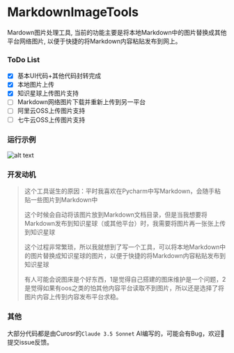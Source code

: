 # MarkdownImageTools

Mardown图片处理工具, 当前的功能主要是将本地Markdown中的图片替换成其他平台网络图片, 以便于快捷的将Markdown内容粘贴发布到网上。

### ToDo List
- [x] 基本UI代码+其他代码封转完成
- [x] 本地图片上传
- [x] 知识星球上传图片支持
- [ ] Markdown网络图片下载并重新上传到另一平台 
- [ ] 阿里云OSS上传图片支持
- [ ] 七牛云OSS上传图片支持

### 运行示例

![alt text](运行视频加速版本.gif)

### 开发动机

> 这个工具诞生的原因：平时我喜欢在Pycharm中写Markdown，会随手粘贴一些图片到Markdown中
> 
> 这个时候会自动将该图片放到Markdown文档目录，但是当我想要将Markdown发布到知识星球（或其他平台）时，我需要将图片再一张张上传到知识星球
> 
> 这个过程非常繁琐，所以我就想到了写一个工具，可以将本地Markdown中的图片替换成知识星球的图片，以便于快捷的将Markdown内容粘贴发布到知识星球
> 
> 有人可能会说图床是个好东西，1是觉得自己搭建的图床维护是一个问题，2是觉得如果有oos之类的怕其他内容平台读取不到图片，所以还是选择了将图片内容上传到内容发布平台求稳。


### 其他

大部分代码都是由Curosr的`Claude 3.5 Sonnet` AI编写的，可能会有Bug，欢迎👏提交issue反馈。
